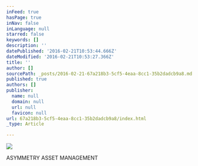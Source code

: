 ```yaml
---
inFeed: true
hasPage: true
inNav: false
inLanguage: null
starred: false
keywords: []
description: ''
datePublished: '2016-02-21T10:53:44.666Z'
dateModified: '2016-02-21T10:53:27.366Z'
title: ''
author: []
sourcePath: _posts/2016-02-21-67a218b3-5cf5-4eaa-8cc1-35b2dadcb9a8.md
published: true
authors: []
publisher:
  name: null
  domain: null
  url: null
  favicon: null
url: 67a218b3-5cf5-4eaa-8cc1-35b2dadcb9a8/index.html
_type: Article

---
```

![](https://s3-us-west-2.amazonaws.com/the-grid-img/p/f8c7ac1ec8a0b37423b8b6a6d7a1b4b74065892a.png)

ASYMMETRY ASSET MANAGEMENT